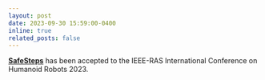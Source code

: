 ```yaml
---
layout: post
date: 2023-09-30 15:59:00-0400
inline: true
related_posts: false
---
```


<b> <a href="https://sites.google.com/view/safe-steps-rl/" >SafeSteps</a></b> has been accepted to the IEEE-RAS International Conference on Humanoid Robots 2023.
